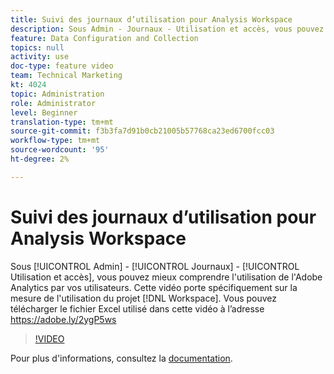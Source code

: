 ```yaml
---
title: Suivi des journaux d’utilisation pour Analysis Workspace
description: Sous Admin - Journaux - Utilisation et accès, vous pouvez mieux comprendre l’utilisation de Adobe Analytics par vos utilisateurs. Cette vidéo porte spécifiquement sur la mesure de l’utilisation des projets Workspace.
feature: Data Configuration and Collection
topics: null
activity: use
doc-type: feature video
team: Technical Marketing
kt: 4024
topic: Administration
role: Administrator
level: Beginner
translation-type: tm+mt
source-git-commit: f3b3fa7d91b0cb21005b57768ca23ed6700fcc03
workflow-type: tm+mt
source-wordcount: '95'
ht-degree: 2%

---
```



# Suivi des journaux d’utilisation pour Analysis Workspace

Sous [!UICONTROL Admin] - [!UICONTROL Journaux] - [!UICONTROL Utilisation et accès], vous pouvez mieux comprendre l&#39;utilisation de l&#39;Adobe Analytics par vos utilisateurs. Cette vidéo porte spécifiquement sur la mesure de l&#39;utilisation du projet [!DNL Workspace]. Vous pouvez télécharger le fichier Excel utilisé dans cette vidéo à l’adresse https://adobe.ly/2ygP5ws

>[!VIDEO](https://video.tv.adobe.com/v/29768/?quality=12)

Pour plus d&#39;informations, consultez la [documentation](https://docs.adobe.com/help/en/analytics/admin/admin-tools/logs.html).
